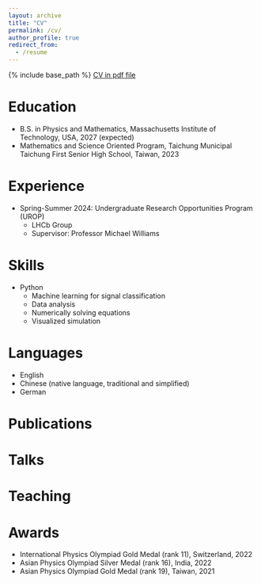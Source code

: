 ```yaml
---
layout: archive
title: "CV"
permalink: /cv/
author_profile: true
redirect_from:
  - /resume
---
```


{% include base_path %}
[CV in pdf file](https://github.com/arthurlin0722/arthurlin0722.github.io/blob/af90b6050fcc8b1fe144dbf14f741f5df4d3114c/files/Arthur_Lin_resume.pdf)

Education
======
* B.S. in Physics and Mathematics, Massachusetts Institute of Technology, USA, 2027 (expected)
* Mathematics and Science Oriented Program, Taichung Municipal Taichung First Senior High School, Taiwan, 2023

Experience
======
* Spring-Summer 2024: Undergraduate Research Opportunities Program (UROP)
  * LHCb Group
  * Supervisor: Professor Michael Williams
  
Skills
======
* Python
  * Machine learning for signal classification
  * Data analysis
  * Numerically solving equations
  * Visualized simulation
  

Languages
======
* English
* Chinese (native language, traditional and simplified)
* German 


Publications
======

  
Talks
======

  
Teaching
======
 

Awards
======
* International Physics Olympiad Gold Medal (rank 11), Switzerland, 2022
* Asian Physics Olympiad Silver Medal (rank 16), India, 2022
* Asian Physics Olympiad Gold Medal (rank 19), Taiwan, 2021
  
